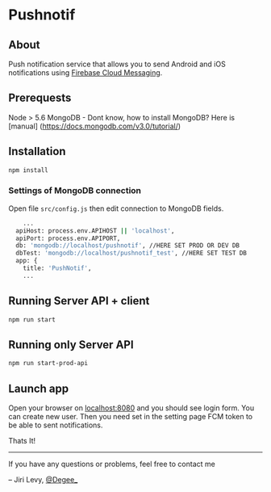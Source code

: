 # Pushnotif

## About

Push notification service that allows you to send Android and iOS notifications using [Firebase Cloud Messaging](https://firebase.google.com/docs/cloud-messaging/).

## Prerequests
Node > 5.6
MongoDB - Dont know, how to install MongoDB? Here is [manual] (https://docs.mongodb.com/v3.0/tutorial/)

## Installation

```bash
npm install
```

### Settings of MongoDB connection

Open file `src/config.js` then edit connection to MongoDB fields.

```bash
	...
  apiHost: process.env.APIHOST || 'localhost',
  apiPort: process.env.APIPORT,
  db: 'mongodb://localhost/pushnotif', //HERE SET PROD OR DEV DB
  dbTest: 'mongodb://localhost/pushnotif_test', //HERE SET TEST DB
  app: {
    title: 'PushNotif',
	...
```

## Running Server API + client

```bash
npm run start
```

## Running only Server API

```bash
npm run start-prod-api
```

## Launch app
Open your browser on [localhost:8080](http://localhost:8080) and you should see login form. You can create new user. Then you need set in the setting page FCM token to be able to sent notifications.

Thats It!

---
If you have any questions or problems, feel free to contact me

– Jiri Levy, [@Degee_](https://twitter.com/Degee)
